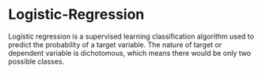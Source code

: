 # Logistic-Regression

Logistic regression is a supervised learning classification algorithm used to predict the probability of a 
target variable. The nature of target or dependent variable is dichotomous, which means there would be only 
two possible classes.

